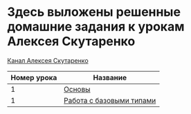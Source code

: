 # Здесь выложены решенные домашние задания к урокам Алексея Скутаренко
[Канал Алексея Скутаренко](https://www.youtube.com/watch?v=crzT-L7AaNQ&t=2s)

|Номер урока  | Название  
|--|--|
| 1 | [Основы](https://github.com/jykaswift/Skutarenko/tree/master/Lesson%201%20Basics) |
| 1 | [Работа с базовыми типами](https://github.com/jykaswift/Skutarenko/tree/master/Lesson%202%20Data%20types) |
